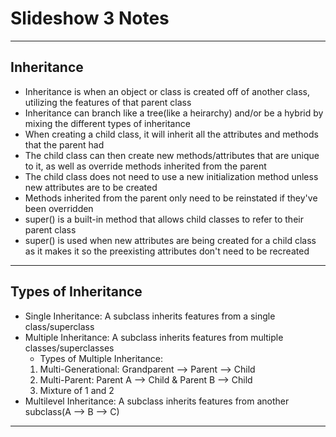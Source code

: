 # Slideshow 3 Notes
------
**Inheritance**
------
* Inheritance is when an object or class is created off of another class, utilizing the features of that parent class
* Inheritance can branch like a tree(like a heirarchy) and/or be a hybrid by mixing the different types of inheritance
* When creating a child class, it will inherit all the attributes and methods that the parent had
* The child class can then create new methods/attributes that are unique to it, as well as override methods inherited from the parent
 * The child class does not need to use a new initialization method unless new attributes are to be created
 * Methods inherited from the parent only need to be reinstated if they've been overridden
* super() is a built-in method that allows child classes to refer to their parent class
* super() is used when new attributes are being created for a child class as it makes it so the preexisting attributes don't need to be recreated
------
**Types of Inheritance**
------
* Single Inheritance: A subclass inherits features from a single class/superclass
* Multiple Inheritance: A subclass inherits features from multiple classes/superclasses
  * Types of Multiple Inheritance:
   1. Multi-Generational: Grandparent --> Parent --> Child
   2. Multi-Parent: Parent A --> Child & Parent B --> Child
   3. Mixture of 1 and 2
* Multilevel Inheritance: A subclass inherits features from another subclass(A --> B --> C)
------
